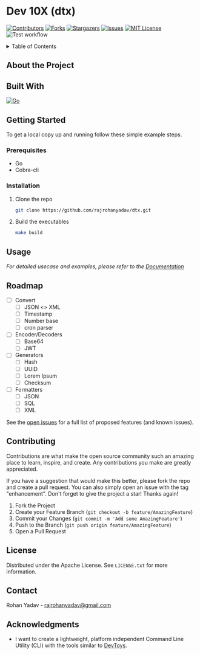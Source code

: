 # Dev 10X (dtx)

[![Contributors][contributors-shield]][contributors-url]
[![Forks][forks-shield]][forks-url]
[![Stargazers][stars-shield]][stars-url]
[![Issues][issues-shield]][issues-url]
[![MIT License][license-shield]][license-url]
![Test workflow][test-workflow-url]
<!-- [![LinkedIn][linkedin-shield]][linkedin-url] -->

<details>
<summary>Table of Contents</summary>

<ol>
    <li>
      <a href="#about-the-project">About The Project</a>
      <ul>
        <li><a href="#built-with">Built With</a></li>
      </ul>
    </li>
    <li>
      <a href="#getting-started">Getting Started</a>
      <ul>
        <li><a href="#prerequisites">Prerequisites</a></li>
        <li><a href="#installation">Installation</a></li>
      </ul>
    </li>
    <li><a href="#usage">Usage</a></li>
    <li><a href="#roadmap">Roadmap</a></li>
    <li><a href="#contributing">Contributing</a></li>
    <li><a href="#license">License</a></li>
    <li><a href="#contact">Contact</a></li>
    <li><a href="#acknowledgments">Acknowledgments</a></li>
  </ol>

</details>

## About the Project

## Built With
[![Go][go-shield]][go-url]


## Getting Started
To get a local copy up and running follow these simple example steps.

### Prerequisites
* Go
* Cobra-cli

### Installation
1. Clone the repo
   ```sh
   git clone https://github.com/rajrohanyadav/dtx.git
   ```
2. Build the executables
    ```sh
    make build
    ```

## Usage
_For detailed usecase and  examples, please refer to the [Documentation](https://rajrohanyadav.github.io/dtx/)_

## Roadmap
- [ ] Convert
  - [ ] JSON <> XML
  - [ ] Timestamp
  - [ ] Number base
  - [ ] cron parser
- [ ] Encoder/Decoders
  - [ ] Base64
  - [ ] JWT
- [ ] Generators
  - [ ] Hash
  - [ ] UUID
  - [ ] Lorem Ipsum
  - [ ] Checksum
- [ ] Formatters
  - [ ] JSON
  - [ ] SQL
  - [ ] XML

See the [open issues](https://github.com/rajrohanyadav/dtx/issues) for a full list of proposed features (and known issues).

## Contributing
Contributions are what make the open source community such an amazing place to learn, inspire, and create. Any contributions you make are greatly appreciated.

If you have a suggestion that would make this better, please fork the repo and create a pull request. You can also simply open an issue with the tag "enhancement". Don't forget to give the project a star! Thanks again!

1. Fork the Project
1. Create your Feature Branch (`git checkout -b feature/AmazingFeature`)
1. Commit your Changes (`git commit -m 'Add some AmazingFeature'`)
1. Push to the Branch (`git push origin feature/AmazingFeature`)
1. Open a Pull Request

## License
Distributed under the Apache License. See `LICENSE.txt` for more information.

## Contact
Rohan Yadav - rajrohanyadav@gmail.com

## Acknowledgments
- I want to create a lightweight, platform independent Command Line Utility (CLI) with the tools similar to [DevToys](https://devtoys.app/).



<!-- MARKDOWN LINKS & IMAGES -->
<!-- https://www.markdownguide.org/basic-syntax/#reference-style-links -->
[contributors-shield]: https://img.shields.io/github/contributors/rajrohanyadav/dtx.svg
[contributors-url]: https://github.com/rajrohanyadav/dtx/graphs/contributors
[forks-shield]: https://img.shields.io/github/forks/rajrohanyadav/dtx.svg
[forks-url]: https://github.com/rajrohanyadav/dtx/network/members
[stars-shield]: https://img.shields.io/github/stars/rajrohanyadav/dtx.svg
[stars-url]: https://github.com/rajrohanyadav/dtx/stargazers
[issues-shield]: https://img.shields.io/github/issues/rajrohanyadav/dtx.svg
[issues-url]: https://github.com/rajrohanyadav/dtx/issues
[license-shield]: https://img.shields.io/github/license/rajrohanyadav/dtx.svg
[license-url]: https://github.com/rajrohanyadav/dtx/blob/master/LICENSE.txt
[test-workflow]: Test
[test-workflow-url]: https://github.com/rajrohanyadav/dtx/actions/workflows/test.yml/badge.svg
<!-- [linkedin-shield]: https://img.shields.io/badge/-LinkedIn-black.svg?style=for-the-badge&logo=linkedin&colorB=555
[linkedin-url]: https://linkedin.com/in/rajrohanyadav -->
<!-- [product-screenshot]: images/screenshot.png -->
[go-shield]: https://img.shields.io/badge/Go-00ADD8?style=for-the-badge&logo=go&logoColor=white
[go-url]: https://go.dev/
